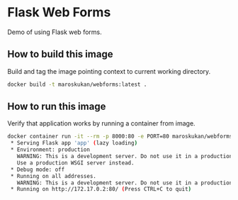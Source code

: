 # Flask Web Forms

Demo of using Flask web forms.

## How to build this image

Build and tag the image pointing context to current working directory. 

```bash
docker build -t maroskukan/webforms:latest .
```

## How to run this image

Verify that application works by running a container from image.

```bash
docker container run -it --rm -p 8000:80 -e PORT=80 maroskukan/webforms:latest
 * Serving Flask app 'app' (lazy loading)
 * Environment: production
   WARNING: This is a development server. Do not use it in a production deployment.
   Use a production WSGI server instead.
 * Debug mode: off
 * Running on all addresses.
   WARNING: This is a development server. Do not use it in a production deployment.
 * Running on http://172.17.0.2:80/ (Press CTRL+C to quit)
```